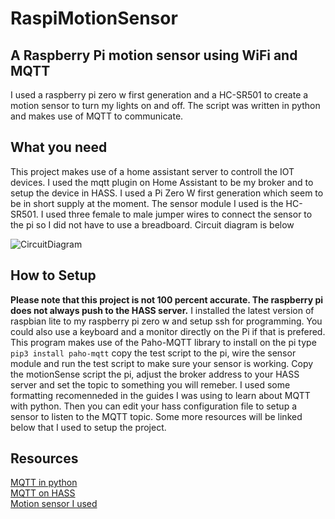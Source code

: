 # RaspiMotionSensor
## A Raspberry Pi motion sensor using WiFi and MQTT
I used a raspberry pi zero w first generation and a HC-SR501 to create a motion sensor to turn my lights on and off.
The script was written in python and makes use of MQTT to communicate.

## What you need
This project makes use of a home assistant server to controll the IOT devices. I used the mqtt plugin on Home Assistant to be my broker and to setup the device in HASS. I used a Pi Zero W first generation which seem to be in short supply at the moment. The sensor module I used is the HC-SR501. I used three female to male jumper wires to connect the sensor to the pi so I did not have to use a breadboard. Circuit diagram is below

![CircuitDiagram](https://user-images.githubusercontent.com/91356620/167543975-d98bb77d-9ab6-4796-85d4-f1db7aaaaf51.png)

## How to Setup
__Please note that this project is not 100 percent accurate. The raspberry pi does not always push to the HASS server.__
I installed the latest version of raspbian lite to my raspberry pi zero w and setup ssh for programming. You could also use a keyboard and a monitor directly on the Pi if that is prefered. 
This program makes use of the Paho-MQTT library to install on the pi type `pip3 install paho-mqtt`
copy the test script to the pi, wire the sensor module and run the test script to make sure your sensor is working. Copy the motionSense script the pi, adjust the broker address to your HASS server and set the topic to something you will remeber. I used some formatting recomenneded in the guides I was using to learn about MQTT with python. Then you can edit your hass configuration file to setup a sensor to listen to the MQTT topic. Some more resources will be linked below that I used to setup the project.

## Resources
[MQTT in python](https://www.emqx.com/en/blog/how-to-use-mqtt-in-python)  
[MQTT on HASS](https://www.home-assistant.io/integrations/mqtt/)  
[Motion sensor I used](https://www.amazon.com/gp/product/B07KBWVJMP/ref=ppx_yo_dt_b_asin_title_o02_s00?ie=UTF8&psc=1)
